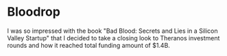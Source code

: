 # Bloodrop

I was so impressed with the book "Bad Blood: Secrets and Lies in a Silicon Valley Startup" that I decided to take a closing look to Theranos investment rounds and how it reached total funding amount of $1.4B.